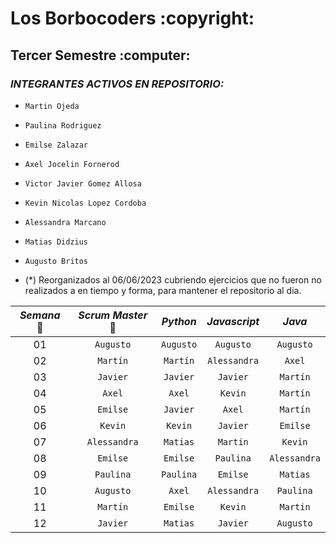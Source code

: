 <h1>Los Borbocoders :copyright:</h1>
<h2>Tercer Semestre :computer:</h2>

### *INTEGRANTES ACTIVOS EN REPOSITORIO:* 

  
  - `Martin Ojeda`
  - `Paulina Rodriguez`
  - `Emilse Zalazar`
  - `Axel Jocelin Fornerod`
  - `Victor Javier Gomez Allosa`
  - `Kevin Nicolas Lopez Cordoba`
  - `Alessandra Marcano`
  - `Matias Didzius`
  - `Augusto Britos`

- (*) Reorganizados al 06/06/2023 cubriendo ejercicios que no fueron no realizados a en tiempo y forma, para mantener el repositorio al dia.
  
| *Semana* 📅 | *Scrum Master* 🔎| *Python*    | *Javascript* | *Java*       |
| :------: | :------------: | :------:    | :----------: | :-------:    |
| 01       | `Augusto`      | `Augusto`   | `Augusto`    | `Augusto`    |
| 02       | `Martín`       | `Martín`    | `Alessandra` | `Axel`       |
| 03       | `Javier`       | `Javier`    | `Javier`     | `Martín`     |
| 04       | `Axel`         | `Axel`      | `Kevin`      | `Martín`     |
| 05       | `Emilse`       | `Javier`    | `Axel`       | `Martín`     |
| 06       | `Kevin`        | `Kevin`     | `Javier`     | `Emilse`     |
| 07       | `Alessandra`   | `Matias`    | `Martin`     | `Kevin`      |
| 08       | `Emilse`       | `Emilse`    | `Paulina`    | `Alessandra` |
| 09       | `Paulina`      | `Paulina`   | `Emilse`     | `Matias`     |
| 10       | `Augusto`      | `Axel`      | `Alessandra` | `Paulina`    |
| 11       | `Martín`       | `Emilse`    | `Kevin`      | `Martin`     |
| 12       | `Javier`       | `Matias`    | `Javier`     | `Augusto`    |




